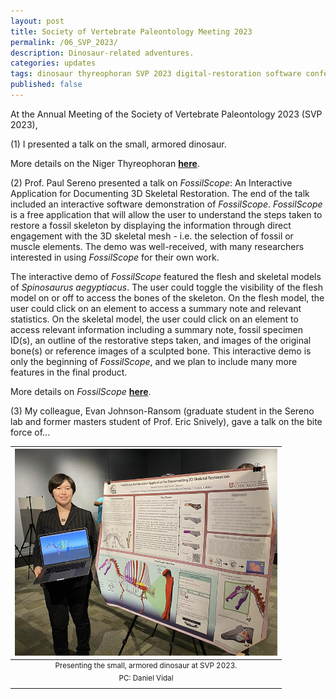 ```yaml
---
layout: post
title: Society of Vertebrate Paleontology Meeting 2023
permalink: /06_SVP_2023/
description: Dinosaur-related adventures.
categories: updates
tags: dinosaur thyreophoran SVP 2023 digital-restoration software conference
published: false
---
```


At the Annual Meeting of the Society of Vertebrate Paleontology 2023 (SVP 2023), 

(1) I presented a talk on the small, armored dinosaur. 

More details on the Niger Thyreophoran [**here**](https://rainadevries.com/04_Thyreophorans/).

(2) Prof. Paul Sereno presented a talk on *FossilScope*: An Interactive Application for Documenting 3D Skeletal Restoration. The end of the talk included an interactive software demonstration of *FossilScope*. *FossilScope* is a free application that will allow the user to understand the steps taken to restore a fossil skeleton by displaying the information through direct engagement with the 3D skeletal mesh - i.e. the selection of fossil or muscle elements. The demo was well-received, with many researchers interested in using *FossilScope* for their own work.

The interactive demo of *FossilScope* featured the flesh and skeletal models of *Spinosaurus aegyptiacus*. The user could toggle the visibility of the flesh model on or off to access the bones of the skeleton. On the flesh model, the user could click on an element to access a summary note and relevant statistics. On the skeletal model, the user could click on an element to access relevant information including a summary note, fossil specimen ID(s), an outline of the restorative steps taken, and images of the original bone(s) or reference images of a sculpted bone. This interactive demo is only the beginning of *FossilScope*, and we plan to include many more features in the final product.

More details on *FossilScope* [**here**](https://rainadevries.com/01_SoftwareDeveloper/).

(3) My colleague, Evan Johnson-Ransom (graduate student in the Sereno lab and former masters student of Prof. Eric Snively), gave a talk on the bite force of...

| <img src="/assets/post-imgs/DarwinConference_2023.png" alt="Me presenting my talk on the small, armored dinosaur" width=420px> |
|:--:|
| <sup> Presenting the small, armored dinosaur at SVP 2023. <br> PC: Daniel Vidal </sup> |

